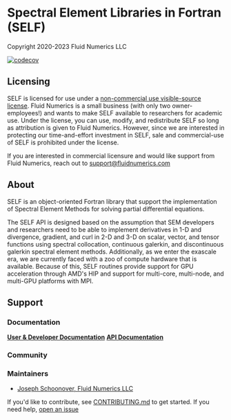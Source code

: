 # Spectral Element Libraries in Fortran (SELF)
Copyright 2020-2023 Fluid Numerics LLC

[![codecov](https://codecov.io/gh/FluidNumerics/SELF/branch/main/graph/badge.svg?token=AKKSL5CWK6)](https://codecov.io/gh/FluidNumerics/SELF)


## Licensing
SELF is licensed for use under a [non-commercial use visible-source license](./LICENSE). Fluid Numerics is a small business (with only two owner-employees!) and wants to make SELF available to researchers for academic use. Under the license, you can use, modify, and redistribute SELF so long as attribution is given to Fluid Numerics. However, since we are interested in protecting our time-and-effort investment in SELF, sale and commercial-use of SELF is prohibited under the license.

If you are interested in commercial licensure and would like support from Fluid Numerics, reach out to support@fluidnumerics.com

## About
SELF is an object-oriented Fortran library that support the implementation of Spectral Element Methods for solving partial differential equations.

The SELF API is designed based on the assumption that SEM developers and researchers need to be able to implement derivatives in 1-D and divergence, gradient, and curl in 2-D and 3-D on scalar, vector, and tensor functions using spectral collocation, continuous galerkin, and discontinuous galerkin spectral element methods. Additionally, as we enter the exascale era, we are currently faced with a zoo of compute hardware that is available. Because of this, SELF routines provide support for GPU acceleration through AMD's HIP and support for multi-core, multi-node, and multi-GPU platforms with MPI.

## Support

### Documentation
[**User & Developer Documentation**](https://fluidnumerics.github.io/SELF)
[**API Documentation**](https://fluidnumerics.github.io/SELF/ford/)

### Community


### Maintainers
* [Joseph Schoonover, Fluid Numerics LLC](https://fluidnumerics.com/people)

If you'd like to contribute, see [CONTRIBUTING.md](./CONTRIBUTING.md) to get started.
If you need help, [open an issue](https://github.com/FluidNumerics/SELF/issues/new)

